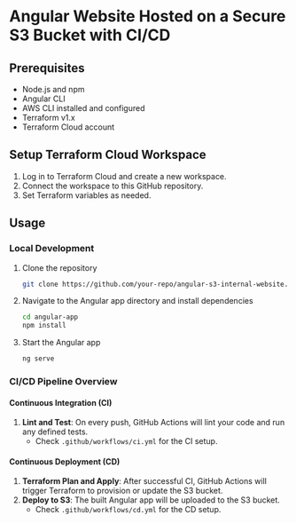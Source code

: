 # Angular Website Hosted on a Secure S3 Bucket with CI/CD

## Prerequisites

- Node.js and npm
- Angular CLI
- AWS CLI installed and configured
- Terraform v1.x
- Terraform Cloud account

## Setup Terraform Cloud Workspace

1. Log in to Terraform Cloud and create a new workspace.
2. Connect the workspace to this GitHub repository.
3. Set Terraform variables as needed.

## Usage

### Local Development

1. Clone the repository
    ```bash
    git clone https://github.com/your-repo/angular-s3-internal-website.git
    ```
   
2. Navigate to the Angular app directory and install dependencies
    ```bash
    cd angular-app
    npm install
    ```

3. Start the Angular app
    ```bash
    ng serve
    ```

### CI/CD Pipeline Overview

#### Continuous Integration (CI)

1. **Lint and Test**: On every push, GitHub Actions will lint your code and run any defined tests.
   - Check `.github/workflows/ci.yml` for the CI setup.

#### Continuous Deployment (CD)

1. **Terraform Plan and Apply**: After successful CI, GitHub Actions will trigger Terraform to provision or update the S3 bucket.
2. **Deploy to S3**: The built Angular app will be uploaded to the S3 bucket.
   - Check `.github/workflows/cd.yml` for the CD setup.
